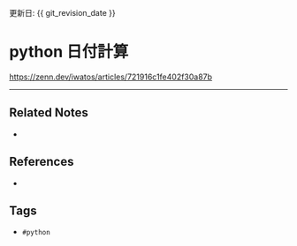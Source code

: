 更新日: {{ git_revision_date }}

# python 日付計算
https://zenn.dev/iwatos/articles/721916c1fe402f30a87b

---
## Related Notes
- 

## References
- 

## Tags
- `#python` 